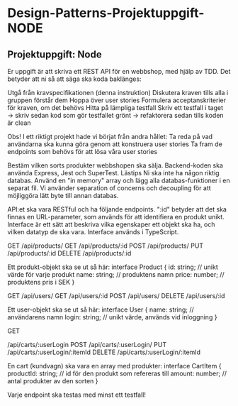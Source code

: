 # Design-Patterns-Projektuppgift-NODE

## Projektuppgift: Node
Er uppgift är att skriva ett REST API för en webbshop, med hjälp av TDD. Det betyder att ni så att säga ska koda baklänges:

Utgå från kravspecifikationen (denna instruktion)
Diskutera kraven tills alla i gruppen förstår dem
Hoppa över user stories
Formulera acceptanskriterier för kraven, om det behövs
Hitta på lämpliga testfall
Skriv ett testfall i taget → skriv sedan kod som gör testfallet grönt → refaktorera sedan tills koden är clean

Obs! I ett riktigt projekt hade vi börjat från andra hållet:
Ta reda på vad användarna ska kunna göra genom att konstruera user stories
Ta fram de endpoints som behövs för att lösa våra user stories


Bestäm vilken sorts produkter webbshopen ska sälja.
Backend-koden ska använda Express, Jest och SuperTest. Lästips
Ni ska inte ha någon riktig databas. Använd en "in memory" array och lägg alla databas-funktioner i en separat fil. Vi använder separation of concerns och decoupling för att möjliggöra lätt byte till annan databas.

API:et ska vara RESTful och ha följande endpoints. ":id" betyder att det ska finnas en URL-parameter, som används för att identifiera en produkt unikt. Interface är ett sätt att beskriva vilka egenskaper ett objekt ska ha, och vilken datatyp de ska vara. Interface används i TypeScript.

GET
/api/products/
GET
/api/products/:id
POST
/api/products/
PUT
/api/products/:id
DELETE
/api/products/:id


Ett produkt-objekt ska se ut så här:
interface Product {
    id: string; 	// unikt värde för varje produkt
    name: string;   // produktens namn
    price: number;  // produktens pris i SEK
}


GET
/api/users/
GET
/api/users/:id
POST
/api/users/
DELETE
/api/users/:id


Ett user-objekt ska se ut så här:
interface User {
    name: string;   // användarens namn
    login: string;  // unikt värde, används vid inloggning
}


GET


/api/carts/:userLogin
POST
/api/carts/:userLogin/
PUT
/api/carts/:userLogin/:itemId
DELETE
/api/carts/:userLogin/:itemId


En cart (kundvagn) ska vara en array med produkter:
interface CartItem {
    productId: string;  // id för den produkt som refereras till
    amount: number; 	// antal produkter av den sorten
}

Varje endpoint ska testas med minst ett testfall!
